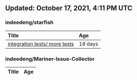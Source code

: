 ## Updated: October 17, 2021, 4:11 PM UTC


### indeedeng/starfish
|**Title**|**Age**|
|:----|:----|
|[integration tests/ more tests](https://github.com/indeedeng/starfish/issues/117)|18&nbsp;days|


### indeedeng/Mariner-Issue-Collector
|**Title**|**Age**|
|:----|:----|